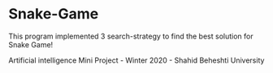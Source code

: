 # Snake-Game
This program implemented 3 search-strategy to find the best solution for Snake Game!

Artificial intelligence Mini Project - Winter 2020 - Shahid Beheshti University
